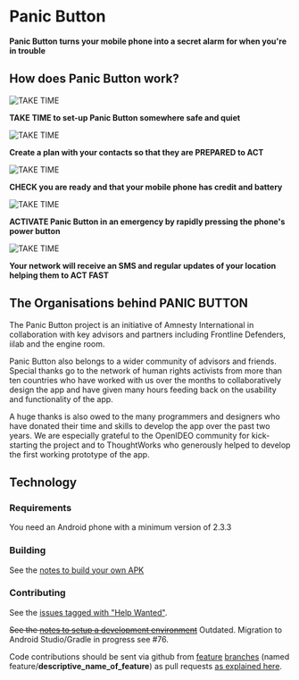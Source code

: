
# Panic Button

**Panic Button turns your mobile phone into a secret alarm for when you're in trouble**

## How does Panic Button work?

![TAKE TIME](https://panicbutton.io/images/illustration_2.gif)

**TAKE TIME to set-up Panic Button somewhere safe and quiet**

![TAKE TIME](https://panicbutton.io/images/illustration_3.gif)

**Create a plan with your contacts so that they are PREPARED to ACT**

![TAKE TIME](https://panicbutton.io/images/illustration_4.gif)

**CHECK you are ready and that your mobile phone has credit and battery**

![TAKE TIME](https://panicbutton.io/images/illustration_5.gif)

**ACTIVATE Panic Button in an emergency by rapidly pressing the phone's power button**

![TAKE TIME](https://panicbutton.io/images/illustration_6.gif)

**Your network will receive an SMS and regular updates of your location helping them to ACT FAST**

## The Organisations behind PANIC BUTTON

The Panic Button project is an initiative of Amnesty International in collaboration with key advisors and partners including Frontline Defenders, iilab and the engine room.

Panic Button also belongs to a wider community of advisors and friends. Special thanks go to the network of human rights activists from more than ten countries who have worked with us over the months to collaboratively design the app and have given many hours feeding back on the usability and functionality of the app.

A huge thanks is also owed to the many programmers and designers who have donated their time and skills to develop the app over the past two years. We are especially grateful to the OpenIDEO community for kick-starting the project and to ThoughtWorks who generously helped to develop the first working prototype of the app.

## Technology

### Requirements

You need an Android phone with a minimum version of 2.3.3 

### Building

See the [notes to build your own APK](./docs/BUILD.md)

### Contributing

See the [issues tagged with "Help Wanted"](https://github.com/iilab/PanicButton/labels/help%20wanted).

~~See the [notes to setup a development environment](./docs/DEVELOPMENT.md)~~ Outdated. Migration to Android Studio/Gradle in progress see #76.

Code contributions should be sent via github from [feature](http://codeinthehole.com/writing/pull-requests-and-other-good-practices-for-teams-using-github/) [branches](https://guides.github.com/introduction/flow/) (named feature/__descriptive_name_of_feature__) as pull requests [as explained here](https://help.github.com/articles/using-pull-requests).
